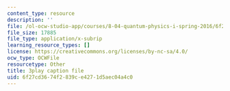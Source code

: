 ```yaml
---
content_type: resource
description: ''
file: /ol-ocw-studio-app/courses/8-04-quantum-physics-i-spring-2016/6f27cd3674f2839ce4271d5aec04a4c0_8KQ-yK2xm60.srt
file_size: 17885
file_type: application/x-subrip
learning_resource_types: []
license: https://creativecommons.org/licenses/by-nc-sa/4.0/
ocw_type: OCWFile
resourcetype: Other
title: 3play caption file
uid: 6f27cd36-74f2-839c-e427-1d5aec04a4c0
---
```

